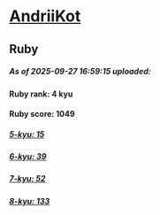 # [AndriiKot](https://www.codewars.com/users/AndriiKot) 
## Ruby

##### As of 2025-09-27 16:59:15 uploaded:

#### Ruby rank: 4 kyu

#### Ruby score: 1049

##### [5-kyu: 15](https://github.com/AndriiKot/Ruby__CodeWars/tree/main/kyu-5)

##### [6-kyu: 39](https://github.com/AndriiKot/Ruby__CodeWars/tree/main/kyu-6)

##### [7-kyu: 52](https://github.com/AndriiKot/Ruby__CodeWars/tree/main/kyu-7)

##### [8-kyu: 133](https://github.com/AndriiKot/Ruby__CodeWars/tree/main/kyu-8)

